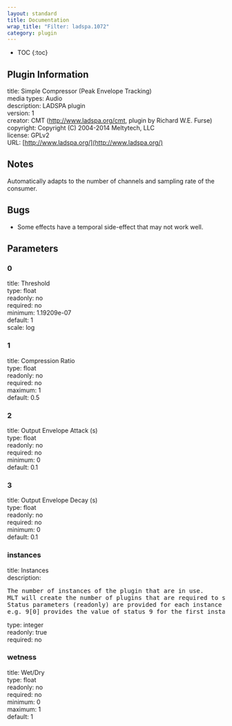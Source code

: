 ```yaml
---
layout: standard
title: Documentation
wrap_title: "Filter: ladspa.1072"
category: plugin
---
```

* TOC
{:toc}

## Plugin Information

title: Simple Compressor (Peak Envelope Tracking)  
media types:
Audio  
description: LADSPA plugin  
version: 1  
creator: CMT (http://www.ladspa.org/cmt, plugin by Richard W.E. Furse)  
copyright: Copyright (C) 2004-2014 Meltytech, LLC  
license: GPLv2  
URL: [http://www.ladspa.org/](http://www.ladspa.org/)  

## Notes

Automatically adapts to the number of channels and sampling rate of the consumer.

## Bugs

* Some effects have a temporal side-effect that may not work well.


## Parameters

### 0

title: Threshold    
type: float  
readonly: no  
required: no  
minimum: 1.19209e-07  
default: 1  
scale: log  

### 1

title: Compression Ratio    
type: float  
readonly: no  
required: no  
maximum: 1  
default: 0.5  

### 2

title: Output Envelope Attack (s)    
type: float  
readonly: no  
required: no  
minimum: 0  
default: 0.1  

### 3

title: Output Envelope Decay (s)    
type: float  
readonly: no  
required: no  
minimum: 0  
default: 0.1  

### instances

title: Instances    
description:
<pre>
The number of instances of the plugin that are in use.
MLT will create the number of plugins that are required to support the number of audio channels.
Status parameters (readonly) are provided for each instance and are accessed by specifying the instance number after the identifier (starting at zero).
e.g. 9[0] provides the value of status 9 for the first instance.
</pre>
type: integer  
readonly: true  
required: no  

### wetness

title: Wet/Dry    
type: float  
readonly: no  
required: no  
minimum: 0  
maximum: 1  
default: 1  

